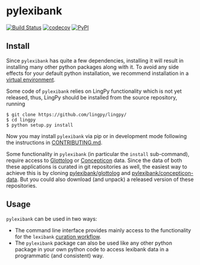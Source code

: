 # pylexibank

[![Build Status](https://travis-ci.org/lexibank/pylexibank.png)](https://travis-ci.org/lexibank/pylexibank)
[![codecov](https://codecov.io/gh/lexibank/pylexibank/branch/master/graph/badge.svg)](https://codecov.io/gh/lexibank/pylexibank)
[![PyPI](https://img.shields.io/pypi/v/pylexibank.svg)](https://pypi.org/project/pylexibank)


## Install

Since `pylexibank` has quite a few dependencies, installing it will result in installing
many other python packages along with it. To avoid any side effects for your default
python installation, we recommend installation in a
[virtual environment](https://virtualenv.pypa.io/en/stable/).

Some code of `pylexibank` relies on LingPy functionality which is not yet released, thus,
LingPy should be installed from the source repository, running
```
$ git clone https://github.com/lingpy/lingpy/
$ cd lingpy
$ python setup.py install
```

Now you may install `pylexibank` via pip or in development mode following the instructions
in [CONTRIBUTING.md](CONTRIBUTING.md).

Some functionality in `pylexibank` (in particular the `install` sub-command), require access
to [Glottolog](http://glottolog.org) or [Concepticon](http://concepticon.pylexibank.org) data.
Since the data of both these applications is curated in git repositories as well, the easiest
way to achieve this is by cloning [pylexibank/glottolog](https://github.com/pylexibank/glottolog) and
[pylexibank/concepticon-data](https://github.com/pylexibank/concepticon). But you could also download
(and unpack) a released version of these repositories.


## Usage

`pylexibank` can be used in two ways:
- The command line interface provides mainly access to the functionality for the `lexibank`
  [curation workflow](workflow.md).
- The `pylexibank` package can also be used like any other python package in your own
  python code to access lexibank data in a programmatic (and consistent) way.

